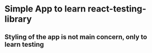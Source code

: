 # Simple App to learn react-testing-library

## Styling of the app is not main concern, only to learn testing
